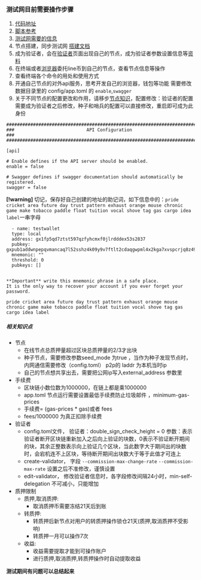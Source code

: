   ### 测试网目前需要操作步骤 

1. [代码地址](https://github.com/oracleNetworkProtocol/plugchain)
2. [脚本参考](https://github.com/oracleNetworkProtocol/plugchain/tree/main/testnet/scripts)
3. [测试网需要的信息](https://github.com/oracleNetworkProtocol/plugchain/tree/main/testnet/latest)
4. 节点搭建，同步测试网 [搭建文档](https://github.com/oracleNetworkProtocol/plugchain/blob/main/docs/cn/installation.md)
5. 成为验证者，会在[验证者](http://www.plugchain.network/wallet/pledge)页面出现自己的节点，成为验证者参数设置信息等[资料](https://github.com/oracleNetworkProtocol/plugchain/blob/main/docs/cn/validator.md)
6. 在终端或者[浏览器](http://www.plugchain.network/)委托line币到自己的节点，查看节点信息等操作
7. 查看终端各个命令的用处和使用方式
8. 开通自己节点的对外api服务，思考开发自己的浏览器，钱包等功能 需要修改数据目录里的 config/app.toml 的 `enable`,`swagger`
9. 关于不同节点的配置更改和作用，请移步[节点知识](../cn/node/README.md)，配置修改：验证者的配置需要成为验证者之后修改，种子和哨兵的配置可以直接修改，重启即可成为此身份
```
###############################################################################
###                           API Configuration                             ###
###############################################################################

[api]

# Enable defines if the API server should be enabled.
enable = false

# Swagger defines if swagger documentation should automatically be registered.
swagger = false
```

**[!warning]** 
  切记，保存好自己创建的地址的助记词，如下信息中的：`pride cricket area future day trust pattern exhaust orange mouse chronic game make tobacco paddle float tuition vocal shove tag gas cargo idea label`一串字母

```text
  - name: testwallet
  type: local
  address: gx1fp5qd7ztst597qzfyhcmxf0jlrdddex53s2837
  pubkey: gxpub1addwnpepqvmancaq7l52sshz4k09y9v7ftlt2cdaqgwpml4x2kga7xvspcrjq8z496t
  mnemonic: ""
  threshold: 0
  pubkeys: []


**Important** write this mnemonic phrase in a safe place.
It is the only way to recover your account if you ever forget your password.

pride cricket area future day trust pattern exhaust orange mouse chronic game make tobacco paddle float tuition vocal shove tag gas cargo idea label
```


##### 相关知识点
- 节点
  * 在线节点总质押量超过区块总质押量的2/3才出块
  * 种子节点，需要修改参数seed_mode 为true ，当作为种子发现节点时，内网通信需要修改（config.toml） p2p的 laddr 为本机当时ip
  * 自己的节点想共享出去，需要把公网ip写入external_address 参数里
- 手续费
  * 区块链小数位数为1000000，在链上都是乘1000000
  * app.toml 节点运行需要设置最低手续费防止垃圾邮件 ，minimum-gas-prices
  * 手续费= (gas-prices   * gas)或者 fees
  * fees/1000000 为真正扣除手续费
- 验证者
  * config.toml文件， 验证者：double_sign_check_height = 0 参数：表示验证者断开区块链重新加入之后向上验证的块数，0表示不验证断开期间的块，其余正整数表示向上验证几个区块，当此数字大于期间出的块数时，会宕机连不上区块，等待断开期间出块数大于等于此值才可连上
  * create-validator， 字段 `--commission-max-change-rate` `--commission-max-rate` 设置之后不准修改，谨慎设置
  * edit-validator， 修改验证者信息时，各字段修改间隔24小时，min-self-delegation 不可减小，只能增加
- 质押限制
  + 质押,取消质押:
    * 取消质押币需要冻结21天后到账
  + 转质押:
    * 转质押后新节点对用户的转质押操作锁仓21天(质押,取消质押不受影响)
    * 转质押一月可以操作7次
  + 收益:
    * 收益需要提取才能到可操作账户
    * 进行质押,取消质押,转质押操作时自动提取收益

**测试期间有问题可以总结起来**